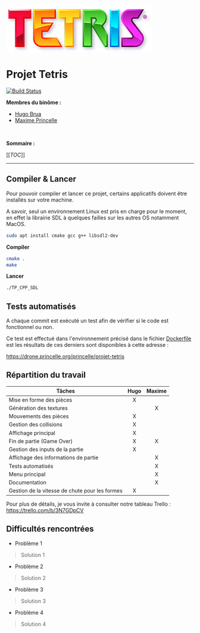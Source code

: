 ![Logo Tetris](./logo_tetris.png)
# Projet Tetris

[![Build Status](https://drone.princelle.org/api/badges/princelle/projet-tetris/status.svg)](https://drone.princelle.org/princelle/projet-tetris)

**Membres du binôme :**
- [Hugo Brua](mailto:hbrua@etu.unistra.fr)
- [Maxime Princelle](https://contact.princelle.org)

<br/>

**Sommaire :**

[[_TOC_]]

---

## Compiler & Lancer

Pour pouvoir compiler et lancer ce projet, certains applicatifs doivent être installés sur votre machine.

A savoir, seul un environnement Linux est pris en charge pour le moment, en effet la librairie SDL à quelques failles sur les autres OS notamment MacOS.

```bash
sudo apt install cmake gcc g++ libsdl2-dev
```

**Compiler**

```bash
cmake .
make
```

**Lancer**

```bash
./TP_CPP_SDL
```

## Tests automatisés

A chaque commit est exécuté un test afin de vérifier si le code est fonctionnel ou non. 

Ce test est effectué dans l'environnement précisé dans le fichier [Dockerfile](./Dockerfile) est les résultats de ces derniers sont disponibles à cette adresse : 

https://drone.princelle.org/princelle/projet-tetris

## Répartition du travail

| Tâches 	| Hugo 	| Maxime 	|
|-	|:-:	|:-:	|
| Mise en forme des pièces 	| X 	|  	|
| Génération des textures 	|  	| X 	|
| Mouvements des pièces 	| X 	|  	|
| Gestion des collisions 	| X 	|  	|
| Affichage principal 	| X 	|  	|
| Fin de partie (Game Over) 	| X 	| X 	|
| Gestion des inputs de la partie 	| X 	|  	|
| Affichage des informations de partie 	|  	| X 	|
| Tests automatisés 	|  	| X 	|
| Menu principal 	|  	| X 	|
| Documentation 	|  	| X 	|
| Gestion de la vitesse de chute pour les formes 	| X 	|  	|

Pour plus de détails, je vous invite à consulter notre tableau Trello : https://trello.com/b/3N7GDpCV

## Difficultés rencontrées

- Problème 1
> Solution 1

- Problème 2
> Solution 2

- Problème 3
> Solution 3

- Problème 4
> Solution 4
